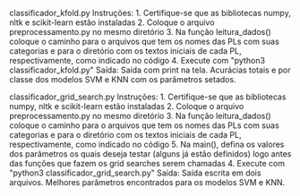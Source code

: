 classificador_kfold.py
	Instruções:
		1. Certifique-se que as bibliotecas numpy, nltk e scikit-learn estão instaladas
		2. Coloque o arquivo preprocessamento.py no mesmo diretório
		3. Na função leitura_dados() coloque o caminho para o arquivos que tem os nomes das PLs com suas categorias e para o diretório com os textos iniciais de cada PL, respectivamente, como indicado no código
		4. Execute com "python3 classificador_kfold.py"
	Saída:
		Saída com print na tela. Acurácias totais e por classe dos modelos SVM e KNN com os parâmetros setados.


classificador_grid_search.py
	Instruções:
		1. Certifique-se que as bibliotecas numpy, nltk e scikit-learn estão instaladas
		2. Coloque o arquivo preprocessamento.py no mesmo diretório
		3. Na função leitura_dados() coloque o caminho para o arquivos que tem os nomes das PLs com suas categorias e para o diretório com os textos iniciais de cada PL, respectivamente, como indicado no código
		5. Na main(), defina os valores dos parâmetros os quais deseja testar (alguns já estão definidos) logo antes das funções que fazem os grid searches serem chamadas
		4. Execute com "python3 classificador_grid_search.py"
	Saída:
		Saída escrita em dois arquivos. Melhores parâmetros encontrados para os modelos SVM e KNN.
